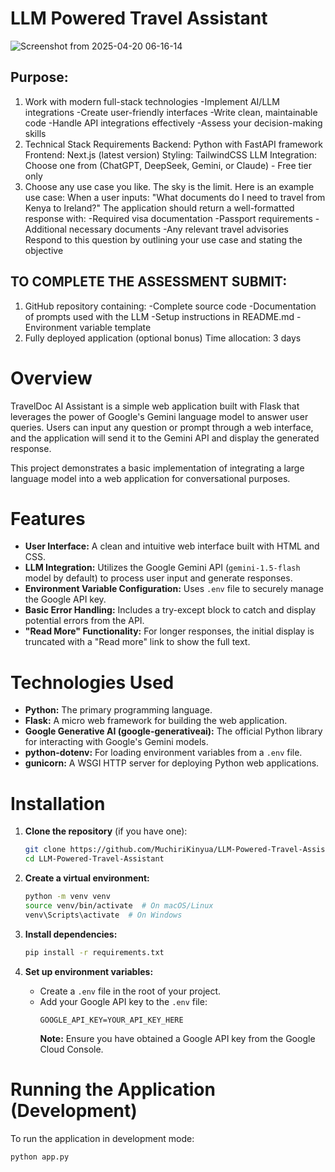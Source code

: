 # LLM Powered Travel Assistant

![Screenshot from 2025-04-20 06-16-14](https://github.com/user-attachments/assets/da993ecf-4505-4069-92aa-1060cc180767)

## Purpose: </br>
1. Work with modern full-stack technologies -Implement AI/LLM integrations -Create user-friendly interfaces -Write clean, maintainable code -Handle API integrations effectively -Assess your decision-making skills  </br>
2. Technical Stack Requirements Backend: Python with FastAPI framework Frontend: Next.js (latest version) Styling: TailwindCSS LLM Integration: Choose one from (ChatGPT, DeepSeek, Gemini, or Claude) - Free tier only </br>
3. Choose any use case you like. The sky is the limit. Here is an example use case: When a user inputs: "What documents do I need to travel from Kenya to Ireland?" The application should return a well-formatted response with: -Required visa documentation -Passport requirements -Additional necessary documents -Any relevant travel advisories Respond to this question by outlining your use case and stating the objective

## TO COMPLETE THE ASSESSMENT SUBMIT: </br>
1. GitHub repository containing: -Complete source code -Documentation of prompts used with the LLM -Setup instructions in README.md - Environment variable template </br>
2. Fully deployed application (optional bonus) Time allocation: 3 days

# Overview

TravelDoc AI Assistant is a simple web application built with Flask that leverages the power of Google's Gemini language model to answer user queries. Users can input any question or prompt through a web interface, and the application will send it to the Gemini API and display the generated response.

This project demonstrates a basic implementation of integrating a large language model into a web application for conversational purposes.

# Features

* **User Interface:** A clean and intuitive web interface built with HTML and CSS.
* **LLM Integration:** Utilizes the Google Gemini API (`gemini-1.5-flash` model by default) to process user input and generate responses.
* **Environment Variable Configuration:** Uses `.env` file to securely manage the Google API key.
* **Basic Error Handling:** Includes a try-except block to catch and display potential errors from the API.
* **"Read More" Functionality:** For longer responses, the initial display is truncated with a "Read more" link to show the full text.

# Technologies Used

* **Python:** The primary programming language.
* **Flask:** A micro web framework for building the web application.
* **Google Generative AI (google-generativeai):** The official Python library for interacting with Google's Gemini models.
* **python-dotenv:** For loading environment variables from a `.env` file.
* **gunicorn:** A WSGI HTTP server for deploying Python web applications.

# Installation

1.  **Clone the repository** (if you have one):
    ```bash
    git clone https://github.com/MuchiriKinyua/LLM-Powered-Travel-Assistant
    cd LLM-Powered-Travel-Assistant
    ```

2.  **Create a virtual environment:**
    ```bash
    python -m venv venv
    source venv/bin/activate  # On macOS/Linux
    venv\Scripts\activate  # On Windows
    ```

3.  **Install dependencies:**
    ```bash
    pip install -r requirements.txt
    ```

4.  **Set up environment variables:**
    * Create a `.env` file in the root of your project.
    * Add your Google API key to the `.env` file:
        ```
        GOOGLE_API_KEY=YOUR_API_KEY_HERE
        ```
        **Note:** Ensure you have obtained a Google API key from the Google Cloud Console.

# Running the Application (Development)

To run the application in development mode:

```bash
python app.py

